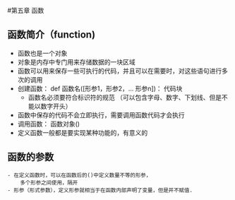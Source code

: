 #第五章 函数
## 函数简介（function)
   - 函数也是一个对象
   - 对象是内存中专门用来存储数据的一块区域
   - 函数可以用来保存一些可执行的代码，并且可以在需要时，对这些语句进行多次的调用
   - 创建函数：
       def 函数名([形参1，形参2，... 形参n])：
           代码块
       - 函数名必须要符合标识符的规范
            （可以包含字母、数字、下划线、但是不能以数字开头）
   - 函数中保存的代码不会立即执行，需要调用函数代码才会执行
   - 调用函数：
        函数对象()
   - 定义函数一般都是要实现某种功能的，有意义的
           
## 函数的参数 
    - 在定义函数时，可以在函数后的()中定义数量不等的形参，
        多个形参之间使用，隔开
    - 形参（形式参数），定义形参就相当于在函数内部声明了变量，但是并不赋值.
       
